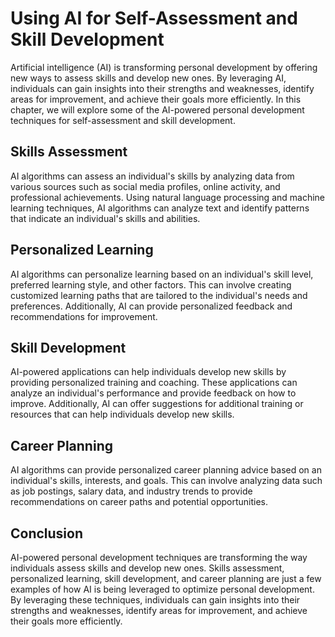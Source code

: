 Using AI for Self-Assessment and Skill Development
==============================================================================================

Artificial intelligence (AI) is transforming personal development by offering new ways to assess skills and develop new ones. By leveraging AI, individuals can gain insights into their strengths and weaknesses, identify areas for improvement, and achieve their goals more efficiently. In this chapter, we will explore some of the AI-powered personal development techniques for self-assessment and skill development.

Skills Assessment
-----------------

AI algorithms can assess an individual's skills by analyzing data from various sources such as social media profiles, online activity, and professional achievements. Using natural language processing and machine learning techniques, AI algorithms can analyze text and identify patterns that indicate an individual's skills and abilities.

Personalized Learning
---------------------

AI algorithms can personalize learning based on an individual's skill level, preferred learning style, and other factors. This can involve creating customized learning paths that are tailored to the individual's needs and preferences. Additionally, AI can provide personalized feedback and recommendations for improvement.

Skill Development
-----------------

AI-powered applications can help individuals develop new skills by providing personalized training and coaching. These applications can analyze an individual's performance and provide feedback on how to improve. Additionally, AI can offer suggestions for additional training or resources that can help individuals develop new skills.

Career Planning
---------------

AI algorithms can provide personalized career planning advice based on an individual's skills, interests, and goals. This can involve analyzing data such as job postings, salary data, and industry trends to provide recommendations on career paths and potential opportunities.

Conclusion
----------

AI-powered personal development techniques are transforming the way individuals assess skills and develop new ones. Skills assessment, personalized learning, skill development, and career planning are just a few examples of how AI is being leveraged to optimize personal development. By leveraging these techniques, individuals can gain insights into their strengths and weaknesses, identify areas for improvement, and achieve their goals more efficiently.
